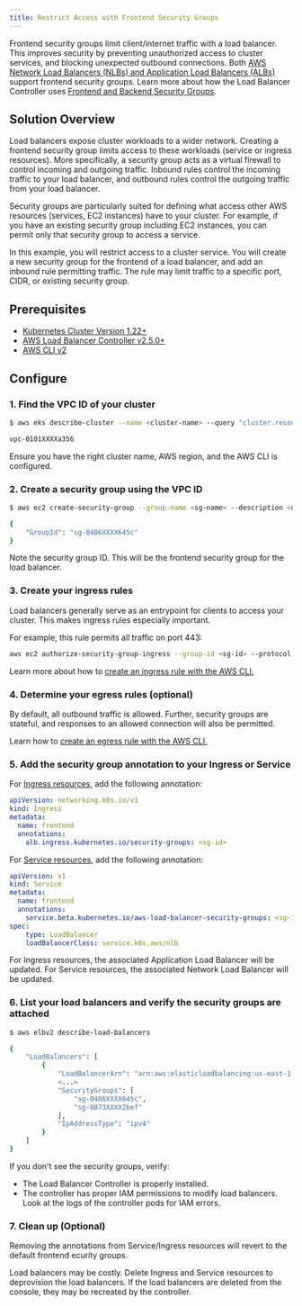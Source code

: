 ```yaml
---
title: Restrict Access with Frontend Security Groups
---
```


Frontend security groups limit client/internet traffic with a load balancer. This improves security by preventing unauthorized access to cluster services, and blocking unexpected outbound connections. Both [AWS Network Load Balancers (NLBs) and Application Load Balancers (ALBs)](https://docs.aws.amazon.com/AmazonECS/latest/developerguide/load-balancer-types.html) support frontend security groups. Learn more about how the Load Balancer Controller uses [Frontend and Backend Security Groups](../../../deploy/security_groups.md). 

## Solution Overview

Load balancers expose cluster workloads to a wider network. Creating a frontend security group limits access to these workloads (service or ingress resources). More specifically, a security group acts as a virtual firewall to control incoming and outgoing traffic. Inbound rules control the incoming traffic to your load balancer, and outbound rules control the outgoing traffic from your load balancer.

Security groups are particularly suited for defining what access other AWS resources (services, EC2 instances) have to your cluster. For example, if you have an existing security group including EC2 instances, you can permit only that security group to access a service.

In this example, you will restrict access to a cluster service. You will create a new security group for the frontend of a load balancer, and add an inbound rule permitting traffic. The rule may limit traffic to a specific port, CIDR, or existing security group.

## Prerequisites

- [Kubernetes Cluster Version 1.22+](https://docs.aws.amazon.com/cli/latest/reference/eks/describe-cluster.html)
- [AWS Load Balancer Controller v2.5.0+](../../../deploy/installation/)
- [AWS CLI v2](https://docs.aws.amazon.com/cli/latest/userguide/getting-started-install.html)

## Configure

### 1. Find the VPC ID of your cluster

```sh
$ aws eks describe-cluster --name <cluster-name> --query "cluster.resourcesVpcConfig.vpcId" --output text

vpc-0101XXXXa356
```

Ensure you have the right cluster name, AWS region, and the AWS CLI is configured.

### 2. Create a security group using the VPC ID

```sh
$ aws ec2 create-security-group --group-name <sg-name> --description <description> --vpc-id <vpc-id>

{
    "GroupId": "sg-0406XXXX645c"
}
```

Note the security group ID. This will be the frontend security group for the load balancer.

### 3. Create your ingress rules

Load balancers generally serve as an entrypoint for clients to access your cluster. This makes ingress rules especially important.

For example, this rule permits all traffic on port 443:

```sh
aws ec2 authorize-security-group-ingress --group-id <sg-id> --protocol all --port 443 --cidr 0.0.0.0/0
```

Learn more about how to [create an ingress rule with the AWS CLI.](https://awscli.amazonaws.com/v2/documentation/api/latest/reference/ec2/authorize-security-group-ingress.html)

### 4. Determine your egress rules (optional)

By default, all outbound traffic is allowed. Further, security groups are stateful, and responses to an allowed connection will also be permitted.

Learn how to [create an egress rule with the AWS CLI.](https://awscli.amazonaws.com/v2/documentation/api/latest/reference/ec2/authorize-security-group-egress.html)

### 5. Add the security group annotation to your Ingress or Service

For [Ingress resources](../guide/ingress/annotations#annotations), add the following annotation:

```yaml
apiVersion: networking.k8s.io/v1
kind: Ingress
metadata:
  name: frontend
  annotations:
    alb.ingress.kubernetes.io/security-groups: <sg-id>
```

For [Service resources](../guide/service/annotations.md#annotations), add the following annotation:

```yaml
apiVersion: v1
kind: Service
metadata:
  name: frontend
  annotations:
    service.beta.kubernetes.io/aws-load-balancer-security-groups: <sg-id>
spec:
    type: LoadBalancer
    loadBalancerClass: service.k8s.aws/nlb
```

For Ingress resources, the associated Application Load Balancer will be updated. For Service resources, the associated Network Load Balancer will be updated.

### 6. List your load balancers and verify the security groups are attached

```sh
$ aws elbv2 describe-load-balancers

{
    "LoadBalancers": [
        {
            "LoadBalancerArn": "arn:aws:elasticloadbalancing:us-east-1:1853XXXX5115:loadbalancer/net/k8s-default-frontend-ae3743b818/3ad6d16fb75ff688",
            <...>
            "SecurityGroups": [
                "sg-0406XXXX645c",
                "sg-0873XXXX2bef"
            ],
            "IpAddressType": "ipv4"
        }
    ]
}
```

If you don't see the security groups, verify:

- The Load Balancer Controller is properly installed.
- The controller has proper IAM permissions to modify load balancers. Look at the logs of the controller pods for IAM errors.

### 7. Clean up (Optional)

Removing the annotations from Service/Ingress resources will revert to the default frontend ecurity groups.

Load balancers may be costly. Delete Ingress and Service resources to deprovision the load balancers. If the load balancers are deleted from the console, they may be recreated by the controller.
